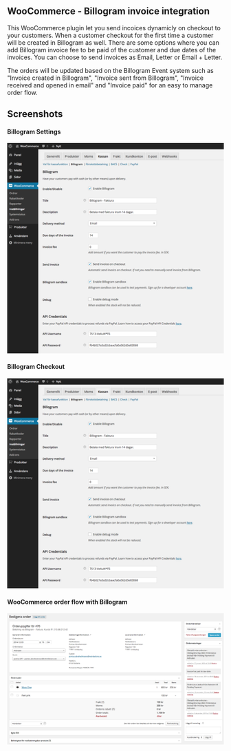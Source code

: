 ## WooCommerce - Billogram invoice integration

This WooCommerce plugin let you send incoices dynamicly on checkout to your customers. When a customer checkout for the first time a customer will be created in Billogram as well. There are some options where you can add Billogram invoice fee to be paid of the customer and due dates of the invoices. You can choose to send invoices as Email, Letter or Email + Letter. 

The orders will be updated based on the Billogram Event system such as "Invoice created in Billogram", "Invoice sent from Billogram", "Invoice received and opened in email" and "Invoice paid" for an easy to manage order flow.

## Screenshots

#### Billogram Settings
![Settings in WooCommerce](/screens/settings.png "Settings in WooCommerce")

#### Billogram Checkout
![Checkout in WooCommerce](/screens/settings.png "Checkout in WooCommerce")

#### WooCommerce order flow with Billogram
![Checkout in WooCommerce](/screens/order.png "Checkout in WooCommerce")
